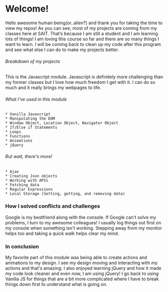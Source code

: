 # Welcome!


Hello awesome human being(or..alien?) and thank you for taking the time to view my repos!
As you can see, most of my projects are coming from my classes here at SAIT.
That’s because I am still a student and I am learning lots of things! I am loving this course so far and there are so many things I want to learn. I will be coming back to clean up my code after this program and see what else I can do to make my projects better.


###### Breakdown of my projects 

This is the Javascript module. Javascript is definitely more challenging than my former classes but I love how much freedom I get with it. I can do so much and it really brings my webpages to life.

###### What I've used in this module
```
* Vanilla Javascript
* Manipulating the DOM
* Window Object, Location Object, Navigator Object
* If/Else if Statements
* Loops
* Functions
* Animations
* jQuery
```
###### But wait, there's more!
```
* Ajax
* Creating Json objects
* Working with APIs
* Fetching data 
* Regular Expressions
* Local Storage (Setting, getting, and removing data)
```
### How I solved conflicts and challenges
Google is my bestfriend along with the console.
If Google can't solve my problems, I turn to my awesome colleagues!
I usually log things out first on my console when something isn't working. Stepping away from my monitor helps too and taking a quick walk helps clear my mind.



### In conclusion

My favorite part of this module was being able to create actions and animations to my design. I see my design moving and interacting with my actions and that's amazing. I also enjoyed learning jQuery and how it made my code look cleaner and even now, I am using jQuery! I go back to using Vanilla JS for things that are a bit more complicated where I have to break things down first to understand what is going on.
